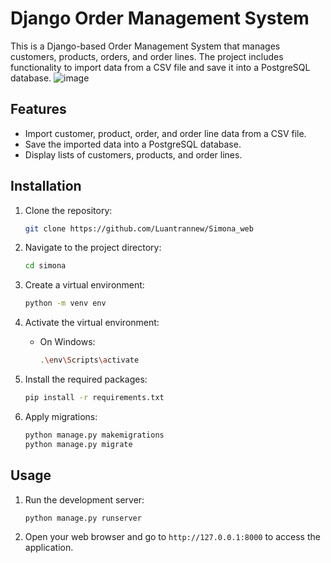 # Django Order Management System

This is a Django-based Order Management System that manages customers, products, orders, and order lines. The project includes functionality to import data from a CSV file and save it into a PostgreSQL database.
![image](https://github.com/Luantrannew/Simona_web/assets/62492632/f47ada96-ffa9-4d40-960b-7b0094d39667)


## Features

- Import customer, product, order, and order line data from a CSV file.
- Save the imported data into a PostgreSQL database.
- Display lists of customers, products, and order lines.



## Installation

1. Clone the repository:
    ```bash
    git clone https://github.com/Luantrannew/Simona_web
    ```

2. Navigate to the project directory:
    ```bash
    cd simona
    ```

3. Create a virtual environment:
    ```bash
    python -m venv env
    ```

4. Activate the virtual environment:
    - On Windows:
        ```bash
        .\env\Scripts\activate
        ```

5. Install the required packages:
    ```bash
    pip install -r requirements.txt
    ```

6. Apply migrations:
    ```bash
    python manage.py makemigrations
    python manage.py migrate
    ```

## Usage

1. Run the development server:
    ```bash
    python manage.py runserver
    ```

2. Open your web browser and go to `http://127.0.0.1:8000` to access the application.


